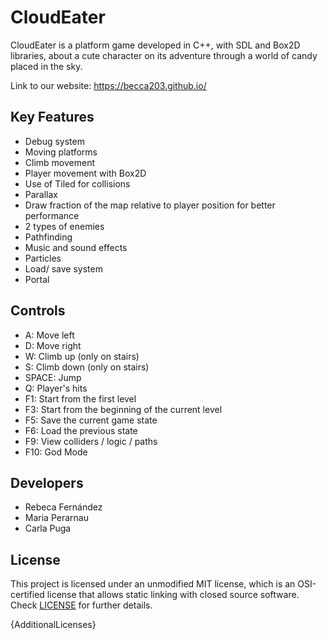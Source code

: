 # CloudEater

CloudEater is a platform game developed in C++, with SDL and Box2D libraries, about a cute character on its adventure through a world of candy placed in the sky. 

Link to our website: https://becca203.github.io/

## Key Features

 - Debug system 
 - Moving platforms
 - Climb movement
 - Player movement with Box2D
 - Use of Tiled for collisions
 - Parallax 
 - Draw fraction of the map relative to player position for better performance
 - 2 types of enemies
 - Pathfinding
 - Music and sound effects
 - Particles
 - Load/ save system
 - Portal
 
## Controls

 - A: Move left
 - D: Move right
 - W: Climb up (only on stairs)
 - S: Climb down (only on stairs)
 - SPACE: Jump
 - Q: Player's hits
 - F1: Start from the first level
 - F3: Start from the beginning of the current level
 - F5: Save the current game state
 - F6: Load the previous state 
 - F9: View colliders / logic / paths
 - F10:  God Mode


## Developers

 - Rebeca Fernández 
 - Maria Perarnau 
 - Carla Puga 

## License

This project is licensed under an unmodified MIT license, which is an OSI-certified license that allows static linking with closed source software. Check [LICENSE](LICENSE) for further details.

{AdditionalLicenses}
